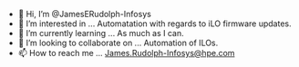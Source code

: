 - 👋 Hi, I’m @JamesERudolph-Infosys
- 👀 I’m interested in ... Automatation with regards to iLO firmware updates.
- 🌱 I’m currently learning ... As much as I can.
- 💞️ I’m looking to collaborate on ... Automation of ILOs.
- 📫 How to reach me ... James.Rudolph-Infosys@hpe.com

<!---
JamesERudolph-Infosys/JamesERudolph-Infosys is a ✨ special ✨ repository because its `README.md` (this file) appears on your GitHub profile.
You can click the Preview link to take a look at your changes.
--->
